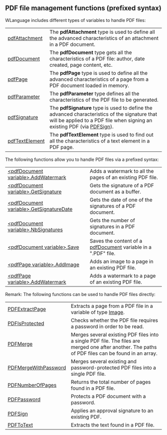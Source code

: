 


## PDF file management functions (prefixed syntax)
			

<a name="NOTE1"></a>
<a name="NOTE1_1"></a>

WLanguage includes different types of variables to handle PDF files:  



|   |   |
| --- | --- |
| [pdfAttachment](../WDLang6/1000024899.md) | The **pdfAttachment** type is used to define all the advanced characteristics of an attachment in a PDF document. |
| [pdfDocument](../WDLang6/1000024909.md) | The **pdfDocument** type gets all the characteristics of a PDF file: author, date created, page content, etc. |
| [pdfPage](../WDLang6/1000024904.md) | The **pdfPage** type is used to define all the advanced characteristics of a page from a PDF document loaded in memory. |
| [pdfParameter](../WDLang6/1410087857.md) | The **pdfParameter** type defines all the characteristics of the PDF file to be generated. |
| [pdfSignature](../WDLang6/1000022255.md) | The **pdfSignature** type is used to define the advanced characteristics of the signature that will be applied to a PDF file when signing an existing PDF (via [PDFSign](../WDLang6/1000022241.md)).  |
| [pdfTextElement](../WDLang6/1000024556.md) | The **pdfTextElement** type is used to find out all the characteristics of a text element in a PDF page. |






The following functions allow you to handle PDF files via a prefixed syntax: 



|   |   |
| --- | --- |
| [&lt;pdfDocument variable&gt;.AddWatermark](../WDLang6/1410087872.md) | Adds a watermark to all the pages of an existing PDF file. |
| [&lt;pdfDocument variable&gt;.GetSignature](../WDLang6/1410088159.md) | Gets the signature of a PDF document as a buffer. |
| [&lt;pdfDocument variable&gt;.GetSignatureDate](../WDLang6/1410088157.md) | Gets the date of one of the signatures of a PDF document. |
| [&lt;pdfDocument variable&gt;.NbSignatures](../WDLang6/1410088154.md) | Gets the number of signatures in a PDF document. |
| [&lt;pdfDocument variable&gt;.Save](../WDLang6/1410088160.md) | Saves the content of a [pdfDocument](../WDLang6/1000024909.md) variable in a ".PDF" file. |
| [&lt;pdfPage variable&gt;.AddImage](../WDLang6/1410087875.md) | Adds an image to a page in an existing PDF file. |
| [&lt;pdfPage variable&gt;.AddWatermark](../WDLang6/1410087871.md) | Adds a watermark to a page of an existing PDF file. |







Remark: The following functions can be used to handle PDF files directly: 



|   |   |
| --- | --- |
| [PDFExtractPage](../WDLang6/1000021279.md) | Extracts a page from a PDF file in a variable of type [Image](../WDLang1/1000019650.md). |
| [PDFIsProtected](../WDLang6/1000017491.md) | Checks whether the PDF file requires a password in order to be read. |
| [PDFMerge](../WDLang6/1000019712.md) | Merges several existing PDF files into a single PDF file. The files are merged one after another. The paths of PDF files can be found in an array.  |
| [PDFMergeWithPassword](../WDLang6/1000020126.md) | Merges several existing and password-protected PDF files into a single PDF file. |
| [PDFNumberOfPages](../WDLang6/1000017480.md) | Returns the total number of pages found in a PDF file. |
| [PDFPassword](../WDLang6/1000024229.md) | Protects a PDF document with a password. |
| [PDFSign](../WDLang6/1000022241.md) | Applies an approval signature to an existing PDF. |
| [PDFToText](../WDLang6/1000017479.md) | Extracts the text found in a PDF file. |






